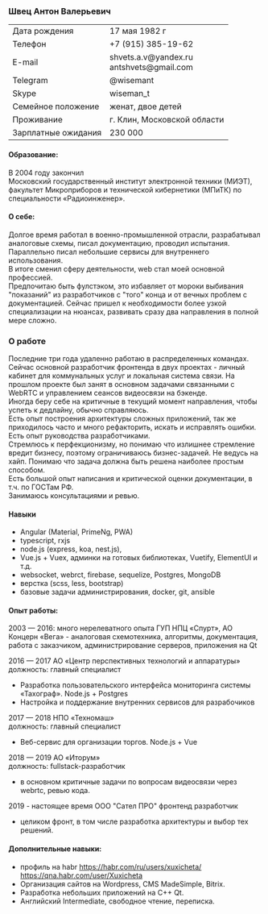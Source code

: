 ### Швец Антон Валерьевич
<table>
  <tr>
    <td>Дата рождения</td>
    <td>17 мая 1982 г</td>
  </tr>
  <tr>
    <td>Телефон</td>
    <td>+7 (915) 385-19-62</td>
  </tr>
  <tr>
    <td>E-mail</td>
    <td>shvets.a.v@yandex.ru<br>antshvets@gmail.com</td>
  </tr>
  <tr>
    <td>Telegram</td>
    <td>@wisemant</td>
  </tr>
  <tr>
    <td>Skype</td>
    <td>wiseman_t</td>
  </tr>
  <tr>
    <td>Семейное положение</td>
    <td>женат, двое детей</td>
  </tr>
  <tr>
    <td>Проживание</td>
    <td>г. Клин, Московской области</td>
  </tr>
  <tr>
    <td>Зарплатные ожидания</td>
    <td>230 000</td>
  </tr>
</table>

#### Образование:
В 2004 году закончил<br>
Московский государственный институт электронной техники (МИЭТ),<br>
факультет Микроприборов и технической кибернетики (МПиТК) по специальности «Радиоинженер».
#### О себе:
Долгое время работал в военно-промышленной отрасли, разрабатывал аналоговые схемы, писал документацию, проводил испытания. Параллельно писал небольшие сервисы для внутреннего использования.<br>
В итоге сменил сферу деятельности, web стал моей основной профессией.<br>
Предпочитаю быть фулстэком, это избавляет от мороки выбивания "показаний" из разработчиков с "того" конца и от вечных проблем с документацией. Сейчас пришел к необходимости более узкой специализации на нюансах, развивать сразу два направления в полной мере сложно.

### О работе
Последние три года удаленно работаю в распределенных командах. <br>
Сейчас основной разработчик фронтенда в двух проектах - личный кабинет для коммунальных услуг и локальная система связи.
На прошлом проекте был занят в основном задачами связанными с WebRTC и управлением сеансов видеосвязи на бэкенде.<br>
Иногда беру себе на критичные в текущий момент направления, чтобы успеть к дедлайну, обычно справляюсь.<br>
Есть опыт построения архитектуры сложных приложений, так же приходилось часто и много рефакторить, искать и исправлять ошибки. Есть опыт руководства разработчиками.<br>
Стремлюсь к перфекционизму, но понимаю что излишнее стремление вредит бизнесу, поэтому ограничиваюсь бизнес-задачей. Не ведусь на хайп. Понимаю что задача должна быть решена наиболее простым способом.<br>
Есть большой опыт написания и критической оценки документации, в т.ч. по ГОСТам РФ.<br>
Занимаюсь консультациями и ревью.<br>

#### Навыки
* Angular (Material, PrimeNg, PWA) <br>
* typescript, rxjs <br>
* node.js (express, koa, nest.js),<br>
* Vue.js + Vuex,  админки на готовых библиотеках, Vuetify, ElementUI и т.д.<br>
* websocket, webrct, firebase, sequelize, Postgres, MongoDB<br>
* верстка (scss, less, bootstrap)<br>
* базовые задачи администрирования, docker, git, ansible<br>

#### Опыт работы:
2003 — 2016:  много нерелеватного опыта ГУП НПЦ «Спурт», АО Концерн «Вега» - аналоговая схемотехника, алгоритмы, документация, работа с заказчиком, администрирование серверов, приложения на Qt<br>

2016 — 2017	АО «Центр перспективных технологий и аппаратуры»<br>
должность: главный специалист<br>
*	Разработка пользовательского интерфейса мониторинга системы «Тахограф». Node.js + Postgres
*	Настройка и поддержание внутренних сервисов для разрабочиков

2017 — 2018 НПО «Техномаш»<br>
должность: главный специалист<br>
* Веб-сервис для организации торгов. Node.js + Vue

2018 — 2019 АО «Иторум»<br>
должность: fullstack-разработчик<br>
* в основном критичные задачи по вопросам видеосвязи через webrtc, ревью кода.

2019 - настоящее время ООО "Сател ПРО"
фронтенд разработчик
* целиком фронт, в том числе разработка архитектуры и выбор тех решений.

#### Дополнительные навыки:
* профиль на habr https://habr.com/ru/users/xuxicheta/   https://qna.habr.com/user/Xuxicheta
* Организация сайтов на Wordpress, CMS MadeSimple, Bitrix.
* Разработка небольших приложений на C++ Qt.
* Английский Intermediate, свободное чтение, переписка.
